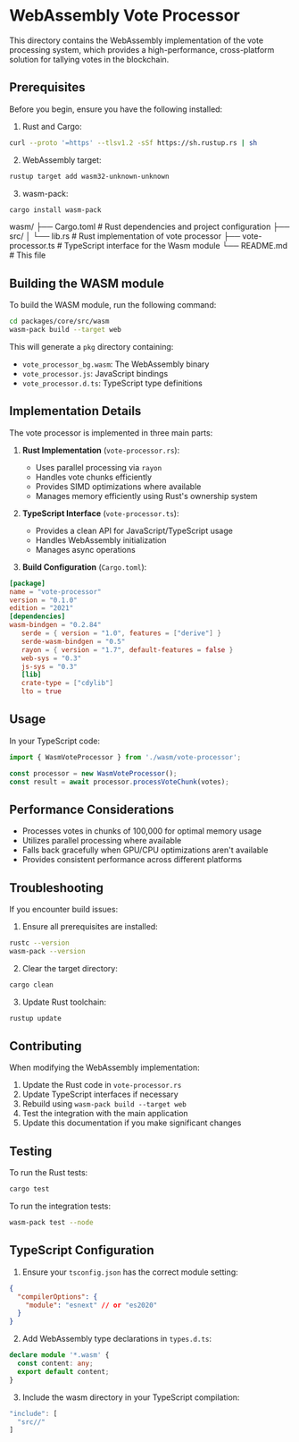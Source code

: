 # WebAssembly Vote Processor

This directory contains the WebAssembly implementation of the vote processing system, which provides a high-performance, cross-platform solution for tallying votes in the blockchain.

## Prerequisites

Before you begin, ensure you have the following installed:

1. Rust and Cargo:

```bash
curl --proto '=https' --tlsv1.2 -sSf https://sh.rustup.rs | sh
```

2. WebAssembly target:

```bash
rustup target add wasm32-unknown-unknown
```

3. wasm-pack:

```bash
cargo install wasm-pack
```

wasm/
├── Cargo.toml # Rust dependencies and project configuration
├── src/
│ └── lib.rs # Rust implementation of vote processor
├── vote-processor.ts # TypeScript interface for the Wasm module
└── README.md # This file

## Building the WASM module

To build the WASM module, run the following command:

```bash
cd packages/core/src/wasm
wasm-pack build --target web
```

This will generate a `pkg` directory containing:

- `vote_processor_bg.wasm`: The WebAssembly binary
- `vote_processor.js`: JavaScript bindings
- `vote_processor.d.ts`: TypeScript type definitions

## Implementation Details

The vote processor is implemented in three main parts:

1. **Rust Implementation** (`vote-processor.rs`):

   - Uses parallel processing via `rayon`
   - Handles vote chunks efficiently
   - Provides SIMD optimizations where available
   - Manages memory efficiently using Rust's ownership system

2. **TypeScript Interface** (`vote-processor.ts`):

   - Provides a clean API for JavaScript/TypeScript usage
   - Handles WebAssembly initialization
   - Manages async operations

3. **Build Configuration** (`Cargo.toml`):

```toml
[package]
name = "vote-processor"
version = "0.1.0"
edition = "2021"
[dependencies]
wasm-bindgen = "0.2.84"
   serde = { version = "1.0", features = ["derive"] }
   serde-wasm-bindgen = "0.5"
   rayon = { version = "1.7", default-features = false }
   web-sys = "0.3"
   js-sys = "0.3"
   [lib]
   crate-type = ["cdylib"]
   lto = true
```

## Usage

In your TypeScript code:

```ts
import { WasmVoteProcessor } from './wasm/vote-processor';

const processor = new WasmVoteProcessor();
const result = await processor.processVoteChunk(votes);
```

## Performance Considerations

- Processes votes in chunks of 100,000 for optimal memory usage
- Utilizes parallel processing where available
- Falls back gracefully when GPU/CPU optimizations aren't available
- Provides consistent performance across different platforms

## Troubleshooting

If you encounter build issues:

1. Ensure all prerequisites are installed:

```bash
rustc --version
wasm-pack --version
```

2. Clear the target directory:

```bash
cargo clean
```

3. Update Rust toolchain:

```bash
rustup update
```

## Contributing

When modifying the WebAssembly implementation:

1. Update the Rust code in `vote-processor.rs`
2. Update TypeScript interfaces if necessary
3. Rebuild using `wasm-pack build --target web`
4. Test the integration with the main application
5. Update this documentation if you make significant changes

## Testing

To run the Rust tests:

```bash
cargo test
```

To run the integration tests:

```bash
wasm-pack test --node
```

## TypeScript Configuration

1. Ensure your `tsconfig.json` has the correct module setting:

```json
{
  "compilerOptions": {
    "module": "esnext" // or "es2020"
  }
}
```

2. Add WebAssembly type declarations in `types.d.ts`:

```ts
declare module '*.wasm' {
  const content: any;
  export default content;
}
```

3. Include the wasm directory in your TypeScript compilation:

```ts
"include": [
  "src//"
]
```
